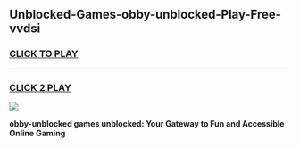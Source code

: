 
## Unblocked-Games-obby-unblocked-Play-Free-vvdsi
<h3>
<a href="https://premium76.site?title=obby-unblocked&ref=10A">CLICK TO PLAY</a></h3>
<hr>

<h3>
<a href="https://premium76.site?title=obby-unblocked&ref=10A">CLICK 2 PLAY</a>
  
</h3>

<a href="https://premium76.site?title=obby-unblocked&ref=10A"><img src="https://clearcache.store/games.png"></a>


**obby-unblocked games unblocked: Your Gateway to Fun and Accessible Online Gaming**
